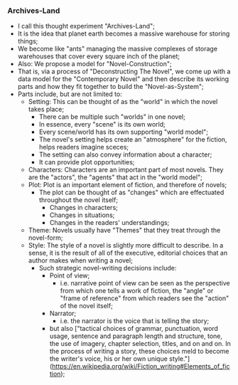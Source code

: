 ### Archives-Land
* I call this thought experiment "Archives-Land";
* It is the idea that planet earth becomes a massive warehouse for storing things;
* We become like "ants" managing the massive complexes of storage warehouses that cover every square inch of the planet;
* Also: We propose a model for "Novel-Construction";
* That is, via a process of "Deconstructing The Novel", we come up with a data model for the "Contemporary Novel" and then describe its working parts and how they fit together to build the "Novel-as-System";
* Parts include, but are not limited to:
    * Setting: This can be thought of as the "world" in which the novel takes place;
        * There can be multiple such "worlds" in one novel;
        * In essence, every "scene" is its own world;
        * Every scene/world has its own supporting "world model";
        * The novel's setting helps create an "atmosphere" for the fiction, helps readers imagine sceces;
        * The setting can also convey information about a character;
        * It can provide plot opportunities;
    * Characters: Characters are an important part of most novels. They are the "actors", the "agents" that act in the "world model";
    * Plot: Plot is an important element of fiction, and therefore of novels;
        * The plot can be thought of as "changes" which are effectuated throughout the novel itself;
            * Changes in characters;
            * Changes in situations;
            * Changes in the readers' understandings;
    * Theme: Novels usually have "Themes" that they treat through the novel-form;
    * Style: The style of a novel is slightly more difficult to describe. In a sense, it is the result of all of the executive, editorial choices that an author makes when writing a novel;
        * Such strategic novel-writing decisions include:
            * Point of view;
                * i.e. narrative point of view can be seen as the perspective from which one tells a work of fiction, the "angle" or "frame of reference" from which readers see the "action" of the novel itself;
            * Narrator;
                * i.e. the narrator is the voice that is telling the story;
            * but also ["tactical choices of grammar, punctuation, word usage, sentence and paragraph length and structure, tone, the use of imagery, chapter selection, titles, and on and on. In the process of writing a story, these choices meld to become the writer's voice, his or her own unique style."] (https://en.wikipedia.org/wiki/Fiction_writing#Elements_of_fiction);
